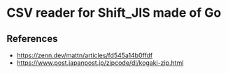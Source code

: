 # CSV reader for Shift_JIS made of Go

## References
- https://zenn.dev/mattn/articles/fd545a14b0ffdf
- https://www.post.japanpost.jp/zipcode/dl/kogaki-zip.html
